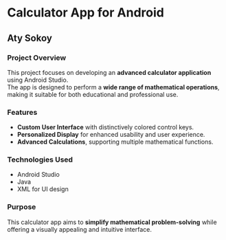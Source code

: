 # Calculator App for Android

##  Aty Sokoy  

### Project Overview
This project focuses on developing an **advanced calculator application** using Android Studio.  
The app is designed to perform a **wide range of mathematical operations**, making it suitable for both educational and professional use.

### Features
- **Custom User Interface** with distinctively colored control keys.  
- **Personalized Display** for enhanced usability and user experience.  
- **Advanced Calculations**, supporting multiple mathematical functions.  

### Technologies Used
- Android Studio  
- Java  
- XML for UI design  

### Purpose
This calculator app aims to **simplify mathematical problem-solving** while offering a visually appealing and intuitive interface.
